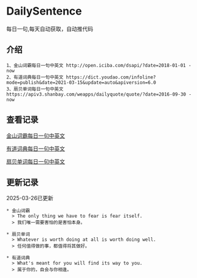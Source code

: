# DailySentence

每日一句,每天自动获取，自动推代码

## 介绍

```
1、金山词霸每日一句中英文 http://open.iciba.com/dsapi/?date=2018-01-01 - now
2、有道词典每日一句中英文 https://dict.youdao.com/infoline?mode=publish&date=2021-03-15&update=auto&apiversion=6.0
3、扇贝单词每日一句中英文 https://apiv3.shanbay.com/weapps/dailyquote/quote/?date=2016-09-30 - now
```

## 查看记录

[金山词霸每日一句中英文](./data/iciba/)

[有道词典每日一句中英文](./data/youdao/)

[扇贝单词每日一句中英文](./data/shanbay/)

## 更新记录
2025-03-26已更新 
```
* 金山词霸
  > The only thing we have to fear is fear itself.
  > 我们唯一需要害怕的是害怕本身。

* 扇贝单词
  > Whatever is worth doing at all is worth doing well.
  > 任何值得做的事，都值得将其做好。

* 有道词典
  > What's meant for you will find its way to you.
  > 属于你的，自会与你相逢。

```
